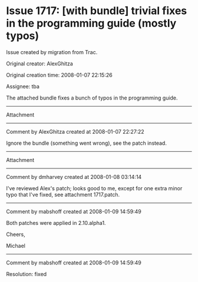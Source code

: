 # Issue 1717: [with bundle] trivial fixes in the programming guide (mostly typos)

Issue created by migration from Trac.

Original creator: AlexGhitza

Original creation time: 2008-01-07 22:15:26

Assignee: tba

The attached bundle fixes a bunch of typos in the programming guide.


---

Attachment


---

Comment by AlexGhitza created at 2008-01-07 22:27:22

Ignore the bundle (something went wrong), see the patch instead.


---

Attachment


---

Comment by dmharvey created at 2008-01-08 03:14:14

I've reviewed Alex's patch; looks good to me, except for one extra minor typo that I've fixed, see attachment 1717.patch.


---

Comment by mabshoff created at 2008-01-09 14:59:49

Both patches were applied in 2.10.alpha1.

Cheers,

Michael


---

Comment by mabshoff created at 2008-01-09 14:59:49

Resolution: fixed
